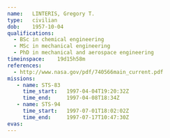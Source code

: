 ```yaml
---
name:	LINTERIS, Gregory T.
type:	civilian
dob:	1957-10-04
qualifications:
  - BSc in chemical engineering
  - MSc in mechanical engineering
  - PhD in mechanical and aerospace engineering
timeinspace:	19d15h58m
references:
  - http://www.nasa.gov/pdf/740566main_current.pdf
missions:
   - name: STS-83
     time_start:   1997-04-04T19:20:32Z
     time_end:     1997-04-08T18:34Z
   - name: STS-94
     time_start:   1997-07-01T18:02:02Z
     time_end:     1997-07-17T10:47:30Z
evas:
---
```

